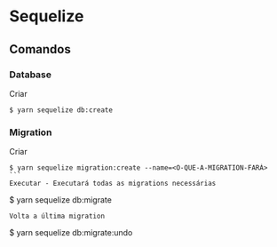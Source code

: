# Sequelize

## Comandos

### Database
Criar
```
$ yarn sequelize db:create
```

### Migration
Criar
````
$ yarn sequelize migration:create --name=<O-QUE-A-MIGRATION-FARÁ>
```
Executar - Executará todas as migrations necessárias
````
$ yarn sequelize db:migrate
```
Volta a última migration
````
$ yarn sequelize db:migrate:undo
```